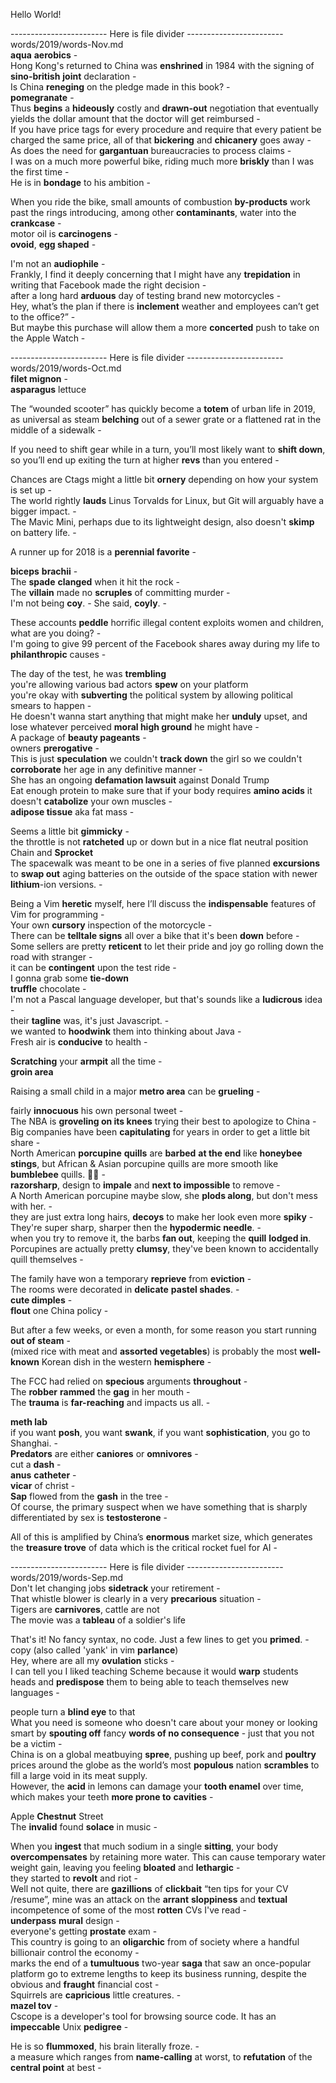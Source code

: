 Hello World!  
  
 ------------------------ Here is file divider ------------------------  
words/2019/words-Nov.md  
**aqua** **aerobics** -  
Hong Kong's returned to China was **enshrined** in 1984 with the signing of **sino-british** **joint** declaration -  
Is China **reneging** on the pledge made in this book? -  
**pomegranate** -  
Thus **begins** a **hideously** costly and **drawn-out** negotiation that eventually yields the dollar amount that the doctor will get reimbursed -  
If you have price tags for every procedure and require that every patient be charged the same price, all of that **bickering** and **chicanery** goes away -  
As does the need for **gargantuan** bureaucracies to process claims -  
I was on a much more powerful bike, riding much more **briskly** than I was the first time -  
He is in **bondage** to his ambition -  
  
When you ride the bike, small amounts of combustion **by-products** work past the rings introducing, among other **contaminants**, water into the **crankcase** -  
motor oil is **carcinogens** -  
**ovoid**, **egg shaped** -  
  
I'm not an **audiophile** -  
Frankly, I find it deeply concerning that I might have any **trepidation** in writing that Facebook made the right decision -  
after a long hard **arduous** day of testing brand new motorcycles -  
Hey, what’s the plan if there is **inclement** weather and employees can’t get to the office?” -  
But maybe this purchase will allow them a more **concerted** push to take on the Apple Watch -  
  
  
 ------------------------ Here is file divider ------------------------  
words/2019/words-Oct.md  
**filet mignon** -  
**asparagus** lettuce   
  
  
The “wounded scooter” has quickly become a **totem** of urban life in 2019, as universal as steam **belching** out of a sewer grate or a flattened rat in the middle of a sidewalk -  
  
If you need to shift gear while in a turn, you’ll most likely want to **shift down**, so you’ll end up exiting the turn at higher **revs** than you entered -  
  
Chances are Ctags might a little bit **ornery** depending on how your system is set up -  
The world rightly **lauds** Linus Torvalds for Linux, but Git will arguably have a bigger impact. -  
The Mavic Mini, perhaps due to its lightweight design, also doesn't **skimp** on battery life. -  
  
A runner up for 2018 is a **perennial favorite** -  
  
**biceps** **brachii** -  
The **spade** **clanged** when it hit the rock -  
The **villain** made no **scruples** of committing murder -  
I'm not being **coy**. - She said, **coyly**. -  
  
These accounts **peddle** horrific illegal content exploits women and children, what are you doing? -  
I'm going to give 99 percent of the Facebook shares away during my life to **philanthropic** causes -  
  
The day of the test, he was **trembling**   
you're allowing various bad actors **spew** on your platform   
you're okay with **subverting** the political system by allowing political smears to happen -  
He doesn't wanna start anything that might make her **unduly** upset, and lose whatever perceived **moral high ground** he might have -  
A package of **beauty pageants** -  
owners **prerogative** -  
This is just **speculation** we couldn't **track down** the girl so we couldn't **corroborate** her age in any definitive manner -  
She has an ongoing **defamation lawsuit** against Donald Trump   
Eat enough protein to make sure that if your body requires **amino acids** it doesn't **catabolize** your own muscles -  
**adipose tissue** aka fat mass -  
  
Seems a little bit **gimmicky** -  
the throttle is not **ratcheted** up or down but in a nice flat neutral position   
Chain and **Sprocket**   
The spacewalk was meant to be one in a series of five planned **excursions** to **swap out** aging batteries on the outside of the space station with newer **lithium**-ion versions. -  
  
Being a Vim **heretic** myself, here I’ll discuss the **indispensable** features of Vim for programming -  
Your own **cursory** inspection of the motorcycle -  
There can be **telltale signs** all over a bike that it's been **down** before -  
Some sellers are pretty **reticent** to let their pride and joy go rolling down the road with stranger -  
it can be **contingent** upon the test ride -  
I gonna grab some **tie-down**   
**truffle** chocolate -  
I'm not a Pascal language developer, but that's sounds like a **ludicrous** idea -  
their **tagline** was, it's just Javascript. -  
we wanted to **hoodwink** them into thinking about Java -  
Fresh air is **conducive** to health -  
  
**Scratching** your **armpit** all the time -  
**groin area**   
  
Raising a small child in a major **metro area** can be **grueling** -  
  
fairly **innocuous** his own personal tweet -  
The NBA is **groveling on its knees** trying their best to apologize to China -  
Big companies have been **capitulating** for years in order to get a little bit share -  
North American **porcupine** **quills** are **barbed** **at the end** like **honeybee** **stings**, but African & Asian porcupine quills are more smooth like **bumblebee** quills.  🧐🤓 -  
**razorsharp**, design to **impale** and **next to impossible** to remove -  
A North American porcupine maybe slow, she **plods along**, but don't mess with her. -  
they are just extra long hairs, **decoys** to make her look even more **spiky** -  
They're super sharp, sharper then the **hypodermic needle**. -  
when you try to remove it, the barbs **fan out**, keeping the **quill** **lodged in**.   
Porcupines are actually pretty **clumsy**, they've been known to accidentally quill themselves -  
  
  
The family have won a temporary **reprieve** from **eviction** -  
The rooms were decorated in **delicate** **pastel shades**. -  
**cute dimples** -  
**flout** one China policy -  
  
But after a few weeks, or even a month, for some reason you start running **out of steam** -  
(mixed rice with meat and **assorted vegetables**) is probably the most **well-known** Korean dish in the western **hemisphere** -  
  
  
The FCC had relied on **specious** arguments **throughout** -  
The **robber** **rammed** the **gag** in her mouth -  
The **trauma** is **far-reaching** and impacts us all. -  
  
**meth lab**   
if you want **posh**, you want **swank**, if you want **sophistication**, you go to Shanghai. -  
**Predators** are either **caniores** or **omnivores** -  
cut a **dash** -  
**anus** **catheter** -  
**vicar** of christ -  
**Sap** flowed from the **gash** in the tree -  
Of course, the primary suspect when we have something that is sharply differentiated by sex is **testosterone** -  
  
All of this is amplified by China’s **enormous** market size, which generates the **treasure trove** of data which is the critical rocket fuel for AI -  
  
 ------------------------ Here is file divider ------------------------  
words/2019/words-Sep.md  
Don't let changing jobs **sidetrack** your retirement -  
That whistle blower is clearly in a very **precarious** situation -  
Tigers are **carnivores**, cattle are not   
The movie was a **tableau** of a soldier's life   
  
That's it! No fancy syntax, no code. Just a few lines to get you **primed**. -  
copy (also called 'yank' in vim **parlance**)   
Hey, where are all my **ovulation** sticks -  
I can tell you I liked teaching Scheme because it would **warp** students heads and **predispose** them to being able to teach themselves new languages -  
  
people turn a **blind eye** to that   
What you need is someone who doesn't care about your money or looking smart by **spouting off** fancy **words of no consequence** - just that you not be a victim -  
China is on a global meatbuying **spree**, pushing up beef, pork and **poultry** prices around the globe as the world’s most **populous** nation **scrambles** to fill a large void in its meat supply.   
However, the **acid** in lemons can damage your **tooth enamel** over time, which makes your teeth **more prone to** **cavities** -  
  
  
Apple **Chestnut** Street   
The **invalid** found **solace** in music -  
  
When you **ingest** that much sodium in a single **sitting**, your body **overcompensates** by retaining more water. This can cause temporary water weight gain, leaving you feeling **bloated** and **lethargic** -  
they started to **revolt** and riot -  
Well not quite, there are **gazillions** of **clickbait** “ten tips for your CV /resume”, mine was an attack on the **arrant** **sloppiness** and **textual** incompetence of some of the most **rotten** CVs I've read  -  
**underpass** **mural** design -  
everyone's getting **prostate** exam -  
This country is going to an **oligarchic** from of society where a handful billionair control the economy -  
marks the end of a **tumultuous** two-year **saga** that saw an once-popular platform go to extreme lengths to keep its business running, despite the obvious and **fraught** financial cost -  
Squirrels are **capricious** little creatures. -  
**mazel tov** -  
Cscope is a developer's tool for browsing source code. It has an **impeccable** Unix **pedigree** -  
  
He is so **flummoxed**, his brain literally froze. -  
a measure which ranges from **name-calling** at worst, to **refutation** of the **central point** at best -  
